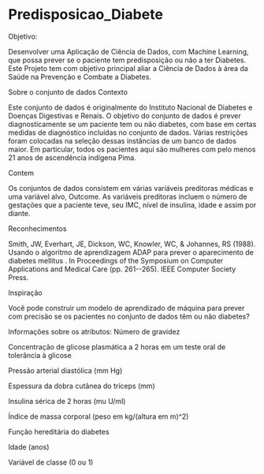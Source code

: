 # Predisposicao_Diabete
 
Objetivo:

Desenvolver uma Aplicação de Ciência de Dados, com Machine Learning, que possa prever se o paciente tem predisposição ou não a ter Diabetes. Este Projeto tem com objetivo principal aliar a Ciência de Dados à área da Saúde na Prevenção e Combate a Diabetes.

Sobre o conjunto de dados
Contexto

Este conjunto de dados é originalmente do Instituto Nacional de Diabetes e Doenças Digestivas e Renais. O objetivo do conjunto de dados é prever diagnosticamente se um paciente tem ou não diabetes, com base em certas medidas de diagnóstico incluídas no conjunto de dados. Várias restrições foram colocadas na seleção dessas instâncias de um banco de dados maior. Em particular, todos os pacientes aqui são mulheres com pelo menos 21 anos de ascendência indígena Pima.

Contem

Os conjuntos de dados consistem em várias variáveis ​​preditoras médicas e uma variável alvo, Outcome. As variáveis ​​preditoras incluem o número de gestações que a paciente teve, seu IMC, nível de insulina, idade e assim por diante.

Reconhecimentos

Smith, JW, Everhart, JE, Dickson, WC, Knowler, WC, & Johannes, RS (1988). Usando o algoritmo de aprendizagem ADAP para prever o aparecimento de diabetes mellitus . In Proceedings of the Symposium on Computer Applications and Medical Care (pp. 261--265). IEEE Computer Society Press.

Inspiração

Você pode construir um modelo de aprendizado de máquina para prever com precisão se os pacientes no conjunto de dados têm ou não diabetes?

Informações sobre os atributos:
Número de gravidez

Concentração de glicose plasmática a 2 horas em um teste oral de tolerância à glicose

Pressão arterial diastólica (mm Hg)

Espessura da dobra cutânea do tríceps (mm)

Insulina sérica de 2 horas (mu U/ml)

Índice de massa corporal (peso em kg/(altura em m)^2)

Função hereditária do diabetes

Idade (anos)

Variável de classe (0 ou 1)
